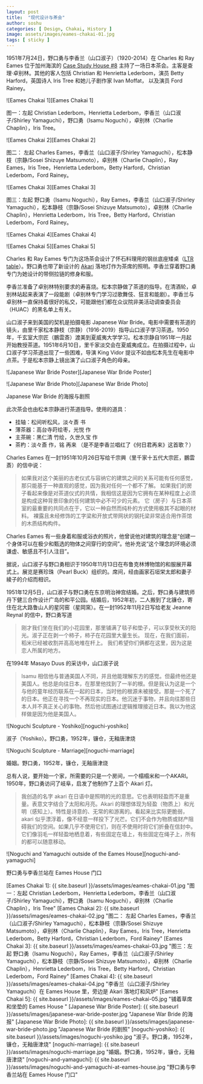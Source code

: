 ```yaml
---
layout: post
title:  "现代设计与茶会"
author: soshu
categories: [ Design, Chakai, History ]
image: assets/images/eames-chakai-01.jpg
tags: [ sticky ]
---
```


1951年7月24日，野口勇与李香兰（山口淑子）（1920-2014）在 Charles 和 Ray Eames 位于加州海滨的 [Case Study House #8][eames house] 主持了一场日本茶会。主客是查理·卓别林。其他的客人包括 Christian 和 Henrietta Lederbom，演员 Betty Harford，英国诗人 Iris Tree 和她儿子剧作家 Ivan Moffat， 以及演员 Ford Rainey。

![Eames Chakai 1][Eames Chakai 1]

图一：左起 Christian Lederbom，Henrietta Lederbom，李香兰（山口淑子/Shirley Yamaguchi），野口勇（Isamu Noguchi），卓别林（Charlie Chaplin），Iris Tree。

![Eames Chakai 2][Eames Chakai 2]

图二： 左起 Charles Eames，李香兰（山口淑子/Shirley Yamaguchi），松本静枝（宗静/Sosei Shizuye Matsumoto），卓别林（Charlie Chaplin），Ray Eames，Iris Tree，Henrietta Lederbom，Betty Harford，Christian Lederbom，Ford Rainey。

![Eames Chakai 3][Eames Chakai 3]

图三：左起 野口勇（Isamu Noguchi），Ray Eames，李香兰（山口淑子/Shirley Yamaguchi），松本静枝（宗静/Sosei Shizuye Matsumoto），卓别林（Charlie Chaplin），Henrietta Lederbom，Iris Tree，Betty Harford，Christian Lederbom，Ford Rainey。

![Eames Chakai 4][Eames Chakai 4]

![Eames Chakai 5][Eames Chakai 5]

Charles 和 Ray Eames 专门为这场茶会设计了怀石料理用的钢丝底座矮桌（[LTR table][LTR table]）。野口勇也带了新设计的 [Akari][Akari light] 落地灯作为茶席的照明。李香兰穿着野口勇专门为她设计的带侧拉链的修身和服。

李香兰准备了卓别林特别要求的寿喜烧。松本宗静做了茶道的指导。在清酒轮，卓别林站起来表演了一段能剧（卓别林专门学习过歌舞伎、狂言和能剧）。李香兰与卓别林一直保持着很好的私交，可能跟他们都在众议院非美活动调查委员会（HUAC）的黑名单上有关。

山口淑子来到美国的契机是拍摄电影 Japanese War Bride。电影中需要有茶道的镜头，由里千家松本静枝（宗静）（1916-2019）指导山口淑子学习茶道。1950年，千玄室大宗匠（鵬雲斎）渡美到夏威夷大学学习。松本宗静自1951年一月起开始教授茶道。1951年6月10日，里千家淡交会在夏威夷成立。在拍摄过程中，山口淑子学习茶道出现了一些困难，导演 King Vidor 提议不如由松本先生在电影中点茶。于是松本宗静上镜出演了山口淑子角色的母亲。

![Japanese War Bride Poster][Japanese War Bride Poster]

![Japanese War Bride Photo][Japanese War Bride Photo]

Japanese War Bride 的海报与剧照

此次茶会也由松本宗静进行茶道指导。使用的道具：

+ 挂轴：松间听松风，淡々斎 书
+ 薄茶器：高台寺莳绘枣，光悦 作
+ 主茶碗：黑仁清 竹绘，久世久宝 作
+ 茶杓：淡々斎 作，铭 再来 （是不是李香兰唱红了《何日君再来》这首歌？）

Charles Eames 在一封1951年10月26日写给千宗興（里千家十五代大宗匠，鵬雲斎）的信中说：

> 如果我对这个美丽的古老仪式与容纳它的建筑之间的关系可能有任何感觉，那只能基于一种直观的感觉，因为我对任何一个都不了解。 如果我们的房子看起来像是对茶道仪式的共情，我相信这是因为它拥有在某种程度上必须是构成这种背景印象的任何建筑中必不可少的元素。 它（房子）与日本茶室的最重要的共同点在于，它以一种自然而纯朴的方式使用极其不起眼的材料。 裸露且未经修饰的工字梁和开放式带网状的钢托梁非常适合用作茶馆的木质结构构件。

Charles Eames 有一些身着和服或浴衣的照片，他曾说他对建筑的理念是“创建一个身体可以在极少和甄选的物体之间穿行的空间”。他补充说“这个理念的环境必须谦虚、敏感且不引人注目”。

据说，山口淑子与野口勇相识于1950年11月13日在布鲁克林博物馆的和服展开幕式上。展览是赛珍珠（Pearl Buck）组织的。席间，经由画家石垣栄太郎和妻子綾子的介绍而相识。

1951年12月5日，山口淑子与野口勇在东京明治神宫结婚。之后，野口勇与建筑师丹下健三合作设计广岛的和平公园。结婚后，1952年初，二人搬到了北镰仓，寄住在北大路鲁山人的星冈窑（星岡窯）。在一封1952年11月2日写给老友 Jeanne Reynal 的信中，野口勇写道

> 刚才我们坐在我们的小花园里，那里铺满了毯子和垫子，可以享受秋天的阳光。淑子正在剥一个柿子，柿子在花园里大量生长。 现在，在我们面前，稻米已经被收割并高高地堆在杆上。 我们希望你们俩都在这里，因为这是恋人所属的地方。

在1994年 Masayo Duus 的采访中，山口淑子说

> Isamu 相信他与普通美国人不同，并且他能理解东方的感觉。但最终他还是美国人。他总是向往日本，在那里他找到了一半的根。但是我认为这是一个与他的童年经历联系在一起的日本，当时他的根源未被接受。那是一个死了的日本。他正在寻找一个不再现实的日本。他沉迷于事物，并且向往那些日本人并不真正关心的事物。然后他试图通过逻辑推理接近日本。我以为他这样做是因为他是美国人。

![Noguchi Sculpture - Yoshiko][noguchi-yoshiko]

淑子（Yoshiko）。野口勇，1952年，镰仓，无釉唐津烧

![Noguchi Sculpture - Marriage][noguchi-marriage]

婚姻。野口勇，1952年，镰仓，无釉唐津烧

总有人说，要开始一个家，所需要的只是一个房间，一个榻榻米和一个AKARI。1950年，野口勇访问了岐阜，启发了他制作了上百个 Akari 灯。

> 我创造的名字 akari 在日语中是照明的光的意思。它也表明轻盈而不是重量。表意文字结合了太阳和月亮。Akari 的理想体现为轻盈（物质上）和光明（感知上）。特性是诗意的、无常的和游离的。看起来比实际更脆弱，akari 似乎漂浮着，像不经意一样投下了光芒。它们不会作为物质或财产阻碍我们的空间。如果几乎不使用它们，则在不使用时将它们折叠在信封中。它们像羽毛一样轻盈地栖息着，有些固定在墙上，有些固定在绳子上，所有的都可以随意移动。

![Noguchi and Yamaguchi outside of the Eames House][noguchi-and-yamaguchi]

野口勇与李香兰站在 Eames House 门口

[Eames Chakai 1]: {{ site.baseurl }}/assets/images/eames-chakai-01.jpg "图一：左起 Christian Lederbom，Henrietta Lederbom，李香兰（山口淑子/Shirley Yamaguchi），野口勇（Isamu Noguchi），卓别林（Charlie Chaplin），Iris Tree"
[Eames Chakai 2]: {{ site.baseurl }}/assets/images/eames-chakai-02.jpg "图二： 左起 Charles Eames，李香兰（山口淑子/Shirley Yamaguchi），松本静枝（宗静/Sosei Shizuye Matsumoto），卓别林（Charlie Chaplin），Ray Eames，Iris Tree，Henrietta Lederbom，Betty Harford，Christian Lederbom，Ford Rainey"
[Eames Chakai 3]: {{ site.baseurl }}/assets/images/eames-chakai-03.jpg "图三：左起 野口勇（Isamu Noguchi），Ray Eames，李香兰（山口淑子/Shirley Yamaguchi），松本静枝（宗静/Sosei Shizuye Matsumoto），卓别林（Charlie Chaplin），Henrietta Lederbom，Iris Tree，Betty Harford，Christian Lederbom，Ford Rainey"
[Eames Chakai 4]: {{ site.baseurl }}/assets/images/eames-chakai-04.jpg "李香兰（山口淑子/Shirley Yamaguchi）在 Eames House 里，旁边是 Akari 落地灯和风炉"
[Eames Chakai 5]: {{ site.baseurl }}/assets/images/eames-chakai-05.jpg "铺着草席和坐垫的 Eames House "
[Japanese War Bride Poster]: {{ site.baseurl }}/assets/images/japanese-war-bride-poster.jpg "Japanese War Bride 的海报"
[Japanese War Bride Photo]: {{ site.baseurl }}/assets/images/japanese-war-bride-photo.jpg "Japanese War Bride 的剧照"
[noguchi-yoshiko]: {{ site.baseurl }}/assets/images/noguchi-yoshiko.jpg "淑子。野口勇，1952年，镰仓，无釉唐津烧"
[noguchi-marriage]: {{ site.baseurl }}/assets/images/noguchi-marriage.jpg "婚姻。野口勇，1952年，镰仓，无釉唐津烧"
[noguchi-and-yamaguchi]: {{ site.baseurl }}/assets/images/noguchi-and-yamaguchi-at-eames-house.jpg "野口勇与李香兰站在 Eames House 门口"

[eames house]: https://www.eamesoffice.com/the-work/eames-house-case-study-house-8/
[LTR table]: https://www.eamesoffice.com/the-work/ltr-low-table-rod-base/
[Akari light]: https://shop.noguchi.org/collections/akari-light-sculptures
